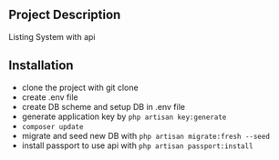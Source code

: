 


## Project Description
Listing System with api

## Installation

- clone the project with git clone 
- create .env file
- create DB scheme and setup DB in .env file
- generate application key by ```php artisan key:generate```
- ```composer update```
- migrate and seed new DB with ```php artisan migrate:fresh --seed```
- install passport to use api with ```php artisan passport:install```
